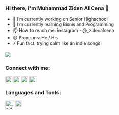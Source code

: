 ### Hi there, i'm Muhammad Ziden Al Cena 👋

<!-- Here are some ideas to get you started:
- 👯 I’m looking to collaborate on ...
- 🤔 I’m looking for help with ... 
- 💬 Ask me about ...  -->

- 🔭 I’m currently working on Senior Highschool
- 🌱 I’m currently learning Bisnis and Programming
- 📫 How to reach me: instagram - @_zidenalcena
- 😄 Pronouns: He / His
- ⚡ Fun fact: trying calm like an indie songs

<img src="https://github-readme-stats.vercel.app/api?username=zidenalcena&&show_icons=true&title_color=ffffff&icon_color=bb2acf&text_color=daf7dc&bg_color=0D1117">

### Connect with me:

<a href="https://www.instagram.com/_zidenalcena/">
<img align="left" alt="_zidenalcena | Instagram" width="22px" src="https://simpleicons.org/icons/instagram.svg"/></a>

<a href="https://twitter.com/zidenalcena?s=09">
<img align="left" alt="_zidenalcena | Twitter" width="22px" src="https://simpleicons.org/icons/twitter.svg"/></a>

<a href="https://api.whatsapp.com/send?phone=6281336872117">
<img align="left" alt="_zidnealcena | Whatsapp" width="22px" src="https://simpleicons.org/icons/whatsapp.svg"/></a>

<a href="https://mail.google.com/">
<img align="left" alt="_zidnealcena | Gmail" width="22px" src="https://simpleicons.org/icons/gmail.svg"/></a>

<br/>

### Languages and Tools:

<img align="left" alt="_zidnealcena | Instagram" width="28px" src="https://upload.wikimedia.org/wikipedia/commons/thumb/6/61/HTML5_logo_and_wordmark.svg/1200px-HTML5_logo_and_wordmark.svg.png"/>
<img align="left" alt="_zidnealcena | Instagram" width="20px" src="https://res.cloudinary.com/eternitech/images/f_auto,q_auto/v1588246378/eternitech/CSS3/CSS3.png"/>
